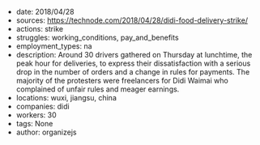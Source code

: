 - date: 2018/04/28
- sources: https://technode.com/2018/04/28/didi-food-delivery-strike/
- actions: strike
- struggles: working_conditions, pay_and_benefits
- employment_types: na
- description: Around 30 drivers gathered on Thursday at lunchtime, the peak hour for deliveries, to express their dissatisfaction with a serious drop in the number of orders and a change in rules for payments. The majority of the protesters were freelancers for Didi Waimai who complained of unfair rules and meager earnings.
- locations: wuxi, jiangsu, china
- companies: didi
- workers: 30
- tags: None
- author: organizejs
